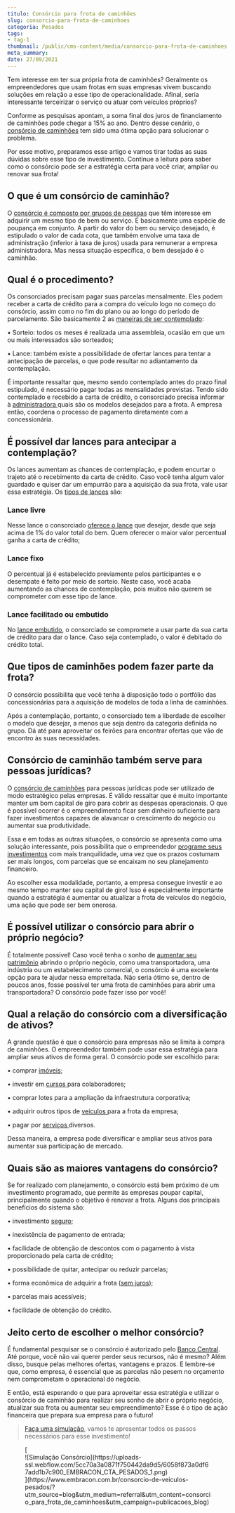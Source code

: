 ```yaml
---
titulo: Consórcio para frota de caminhões
slug: consorcio-para-frota-de-caminhoes
categoria: Pesados
tags:
- tag-1
thumbnail: /public/cms-content/media/consorcio-para-frota-de-caminhoes.jpg
meta_summary: 
date: 27/09/2021
---
```

Tem interesse em ter sua própria frota de caminhões? Geralmente os empreendedores que usam frotas em suas empresas vivem buscando soluções em relação a esse tipo de operacionalidade. Afinal, seria interessante terceirizar o serviço ou atuar com veículos próprios?

Conforme as pesquisas apontam, a soma final dos juros de financiamento de caminhões pode chegar a 15% ao ano. Dentro desse cenário, o [consórcio de caminhões](https://www.embracon.com.br/blog/como-funciona-o-consorcio-de-maquinas-agricolas-e-caminhoes) tem sido uma ótima opção para solucionar o problema.

Por esse motivo, preparamos esse artigo e vamos tirar todas as suas dúvidas sobre esse tipo de investimento. Continue a leitura para saber como o consórcio pode ser a estratégia certa para você criar, ampliar ou renovar sua frota!

O que é um consórcio de caminhão?
---------------------------------

O [consórcio é composto por grupos de pessoas](https://www.embracon.com.br/blog/guia-definitivo-tudo-o-que-voce-precisa-saber-sobre-consorcio) que têm interesse em adquirir um mesmo tipo de bem ou serviço. É basicamente uma espécie de poupança em conjunto. A partir do valor do bem ou serviço desejado, é estipulado o valor de cada cota, que também envolve uma taxa de administração (inferior à taxa de juros) usada para remunerar a empresa administradora. Mas nessa situação específica, o bem desejado é o caminhão.

Qual é o procedimento?
----------------------

Os consorciados precisam pagar suas parcelas mensalmente. Eles podem receber a carta de crédito para a compra do veículo logo no começo do consórcio, assim como no fim do plano ou ao longo do período de parcelamento. São basicamente 2 as [maneiras de ser contemplado](https://www.embracon.com.br/blog/quais-sao-as-formas-de-contemplacao):

 • Sorteio: todos os meses é realizada uma assembleia, ocasião em que um ou mais interessados são sorteados;

 • Lance: também existe a possibilidade de ofertar lances para tentar a antecipação de parcelas, o que pode resultar no adiantamento da contemplação.

É importante ressaltar que, mesmo sendo contemplado antes do prazo final estipulado, é necessário pagar todas as mensalidades previstas. Tendo sido contemplado e recebido a carta de crédito, o consorciado precisa informar à [administradora ](https://www.embracon.com.br/blog/como-escolher-uma-administradora-de-consorcio)quais são os modelos desejados para a frota. A empresa então, coordena o processo de pagamento diretamente com a concessionária.

É possível dar lances para antecipar a contemplação?
----------------------------------------------------

Os lances aumentam as chances de contemplação, e podem encurtar o trajeto até o recebimento da carta de crédito. Caso você tenha algum valor guardado e quiser dar um empurrão para a aquisição da sua frota, vale usar essa estratégia. Os [tipos de lances](https://www.embracon.com.br/blog/como-funcionam-os-tipos-de-lances-no-consorcio) são:

### Lance livre

Nesse lance o consorciado [oferece o lance](https://www.embracon.com.br/conhecaoconsorcio/como-ofertar-um-lance) que desejar, desde que seja acima de 1% do valor total do bem. Quem oferecer o maior valor percentual ganha a carta de crédito;

### Lance fixo

O percentual já é estabelecido previamente pelos participantes e o desempate é feito por meio de sorteio. Neste caso, você acaba aumentando as chances de contemplação, pois muitos não querem se comprometer com esse tipo de lance.

### Lance facilitado ou embutido

No [lance embutido](https://www.embracon.com.br/blog/lance-embutido-entenda-o-que-e-como-funciona-e-como-fazer), o consorciado se compromete a usar parte da sua carta de crédito para dar o lance. Caso seja contemplado, o valor é debitado do crédito total.

Que tipos de caminhões podem fazer parte da frota?
--------------------------------------------------

O consórcio possibilita que você tenha à disposição todo o portfólio das concessionárias para a aquisição de modelos de toda a linha de caminhões.

Após a contemplação, portanto, o consorciado tem a liberdade de escolher o modelo que desejar, a menos que seja dentro da categoria definida no grupo. Dá até para aproveitar os feirões para encontrar ofertas que vão de encontro às suas necessidades.

Consórcio de caminhão também serve para pessoas jurídicas?
----------------------------------------------------------

O [consórcio de caminhões](https://www.embracon.com.br/blog/saiba-como-investir-em-veiculos-pesados-com-o-consorcio-embracon) para pessoas jurídicas pode ser utilizado de modo estratégico pelas empresas. É válido ressaltar que é muito importante manter um bom capital de giro para cobrir as despesas operacionais. O que é possível ocorrer é o empreendimento ficar sem dinheiro suficiente para fazer investimentos capazes de alavancar o crescimento do negócio ou aumentar sua produtividade.

Essa e em todas as outras situações, o consórcio se apresenta como uma solução interessante, pois possibilita que o empreendedor [programe seus investimentos](https://www.embracon.com.br/blog/diversificar-investimentos-financeiros-e-possivel) com mais tranquilidade, uma vez que os prazos costumam ser mais longos, com parcelas que se encaixam no seu planejamento financeiro.

Ao escolher essa modalidade, portanto, a empresa consegue investir e ao mesmo tempo manter seu capital de giro! Isso é especialmente importante quando a estratégia é aumentar ou atualizar a frota de veículos do negócio, uma ação que pode ser bem onerosa.

É possível utilizar o consórcio para abrir o próprio negócio?
-------------------------------------------------------------

É totalmente possível! Caso você tenha o sonho de [aumentar seu patrimônio](https://www.embracon.com.br/blog/e-possivel-aumentar-o-patrimonio-saiba-aqui) abrindo o próprio negócio, como uma transportadora, uma indústria ou um estabelecimento comercial, o consórcio é uma excelente opção para te ajudar nessa empreitada. Não seria ótimo se, dentro de poucos anos, fosse possível ter uma frota de caminhões para abrir uma transportadora? O consórcio pode fazer isso por você!

Qual a relação do consórcio com a diversificação de ativos?
-----------------------------------------------------------

A grande questão é que o consórcio para empresas não se limita à compra de caminhões. O empreendedor também pode usar essa estratégia para ampliar seus ativos de forma geral. O consórcio pode ser escolhido para:

 • comprar [imóveis](https://www.embracon.com.br/blog/como-funciona-um-consorcio-de-imoveis-no-brasil);

 • investir em [cursos ](https://www.embracon.com.br/blog/5-cursos-extracurriculares-para-valorizar-seu-curriculo)para colaboradores;

 • comprar lotes para a ampliação da infraestrutura corporativa;

 • adquirir outros tipos de [veículos ](https://www.embracon.com.br/blog/sobre-o-consorcio-de-veiculos-embracon)para a frota da empresa;

 • pagar por [serviços ](https://www.embracon.com.br/blog/conheca-os-principais-consorcios-de-servicos-embracon)diversos.

Dessa maneira, a empresa pode diversificar e ampliar seus ativos para aumentar sua participação de mercado.

Quais são as maiores vantagens do consórcio?
--------------------------------------------

Se for realizado com planejamento, o consórcio está bem próximo de um investimento programado, que permite às empresas poupar capital, principalmente quando o objetivo é renovar a frota. Alguns dos principais benefícios do sistema são:

 • investimento [seguro](https://www.embracon.com.br/blog/consorcio-e-seguro-saiba-mais);

 • inexistência de pagamento de entrada;

 • facilidade de obtenção de descontos com o pagamento à vista proporcionado pela carta de crédito;

 • possibilidade de quitar, antecipar ou reduzir parcelas;

 • forma econômica de adquirir a frota ([sem juros](https://www.embracon.com.br/blog/consorcio-nao-tem-juros-entenda));

 • parcelas mais acessíveis;

 • facilidade de obtenção do crédito.

Jeito certo de escolher o melhor consórcio?
-------------------------------------------

É fundamental pesquisar se o consórcio é autorizado pelo [Banco Central](https://www.bcb.gov.br/acessoinformacao/legado?url=https%3A%2F%2Fwww%2Ebcb%2Egov%2Ebr%2Franking%2Findexconsorcio%2Easp). Até porque, você não vai querer perder seus recursos, não é mesmo? Além disso, busque pelas melhores ofertas, vantagens e prazos. E lembre-se que, como empresa, é essencial que as parcelas não pesem no orçamento nem comprometam o operacional do negócio.

E então, está esperando o que para aproveitar essa estratégia e utilizar o consórcio de caminhão para realizar seu sonho de abrir o próprio negócio, atualizar sua frota ou aumentar seu empreendimento? Esse é o tipo de ação financeira que prepara sua empresa para o futuro!

> [Faça uma simulação](https://www.embracon.com.br/consorcio-de-veiculos-pesados/?utm_source=blog&utm_medium=referral&utm_content=consorcio_para_frota_de_caminhoes&utm_campaign=publicacoes_blog), vamos te apresentar todos os passos necessários para esse investimento!

<figure class="w-richtext-figure-type-image w-richtext-align-center">[<div>![Simulação Consórcio](https://uploads-ssl.webflow.com/5cc70a3a0871f750442da9d5/6058f873a0df67add1b7c900_EMBRACON_CTA_PESADOS_1.png)</div>](https://www.embracon.com.br/consorcio-de-veiculos-pesados/?utm_source=blog&utm_medium=referral&utm_content=consorcio_para_frota_de_caminhoes&utm_campaign=publicacoes_blog)</figure>
